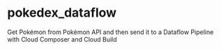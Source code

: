 # pokedex_dataflow
Get Pokémon from Pokémon API and then send it to a Dataflow Pipeline with Cloud Composer and Cloud Build
